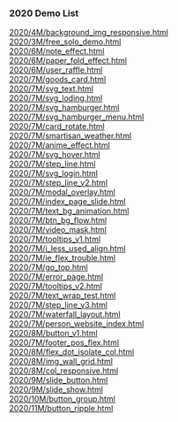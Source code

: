 ### 2020 Demo List

[2020/4M/background_img_responsive.html](https://www.adba.club/CSS-Inspired-Factory/2020/4M/background_img_responsive.html) <br/>[2020/3M/free_solo_demo.html](https://www.adba.club/CSS-Inspired-Factory/2020/3M/free_solo_demo.html) <br/>[2020/6M/note_effect.html](https://www.adba.club/CSS-Inspired-Factory/2020/6M/note_effect.html) <br/>[2020/6M/paper_fold_effect.html](https://www.adba.club/CSS-Inspired-Factory/2020/6M/paper_fold_effect.html) <br/>[2020/6M/user_raffle.html](https://www.adba.club/CSS-Inspired-Factory/2020/6M/user_raffle.html) <br/>[2020/7M/goods_card.html](https://www.adba.club/CSS-Inspired-Factory/2020/7M/goods_card.html) <br/>[2020/7M/svg_text.html](https://www.adba.club/CSS-Inspired-Factory/2020/7M/svg_text.html) <br/>[2020/7M/svg_loding.html](https://www.adba.club/CSS-Inspired-Factory/2020/7M/svg_loding.html) <br/>[2020/7M/svg_hamburger.html](https://www.adba.club/CSS-Inspired-Factory/2020/7M/svg_hamburger.html) <br/>[2020/7M/svg_hamburger_menu.html](https://www.adba.club/CSS-Inspired-Factory/2020/7M/svg_hamburger_menu.html) <br/>[2020/7M/card_rotate.html](https://www.adba.club/CSS-Inspired-Factory/2020/7M/card_rotate.html) <br/>[2020/7M/smartisan_weather.html](https://www.adba.club/CSS-Inspired-Factory/2020/7M/smartisan_weather.html) <br/>[2020/7M/anime_effect.html](https://www.adba.club/CSS-Inspired-Factory/2020/7M/anime_effect.html) <br/>[2020/7M/svg_hover.html](https://www.adba.club/CSS-Inspired-Factory/2020/7M/svg_hover.html) <br/>[2020/7M/step_line.html](https://www.adba.club/CSS-Inspired-Factory/2020/7M/step_line.html) <br/>[2020/7M/svg_login.html](https://www.adba.club/CSS-Inspired-Factory/2020/7M/svg_login.html) <br/>[2020/7M/step_line_v2.html](https://www.adba.club/CSS-Inspired-Factory/2020/7M/step_line_v2.html) <br/>[2020/7M/modal_overlay.html](https://www.adba.club/CSS-Inspired-Factory/2020/7M/modal_overlay.html) <br/>[2020/7M/index_page_slide.html](https://www.adba.club/CSS-Inspired-Factory/2020/7M/index_page_slide.html) <br/>[2020/7M/text_bg_animation.html](https://www.adba.club/CSS-Inspired-Factory/2020/7M/text_bg_animation.html) <br/>[2020/7M/btn_bg_flow.html](https://www.adba.club/CSS-Inspired-Factory/2020/7M/btn_bg_flow.html) <br/>[2020/7M/video_mask.html](https://www.adba.club/CSS-Inspired-Factory/2020/7M/video_mask.html) <br/>[2020/7M/tooltips_v1.html](https://www.adba.club/CSS-Inspired-Factory/2020/7M/tooltips_v1.html) <br/>[2020/7M/i_less_used_align.html](https://www.adba.club/CSS-Inspired-Factory/2020/7M/i_less_used_align.html) <br/>[2020/7M/ie_flex_trouble.html](https://www.adba.club/CSS-Inspired-Factory/2020/7M/ie_flex_trouble.html) <br/>[2020/7M/go_top.html](https://www.adba.club/CSS-Inspired-Factory/2020/7M/go_top.html) <br/>[2020/7M/error_page.html](https://www.adba.club/CSS-Inspired-Factory/2020/7M/error_page.html) <br/>[2020/7M/tooltips_v2.html](https://www.adba.club/CSS-Inspired-Factory/2020/7M/tooltips_v2.html) <br/>[2020/7M/text_wrap_test.html](https://www.adba.club/CSS-Inspired-Factory/2020/7M/text_wrap_test.html) <br/>[2020/7M/step_line_v3.html](https://www.adba.club/CSS-Inspired-Factory/2020/7M/step_line_v3.html) <br/>[2020/7M/waterfall_layout.html](https://www.adba.club/CSS-Inspired-Factory/2020/7M/waterfall_layout.html) <br/>[2020/7M/person_website_index.html](https://www.adba.club/CSS-Inspired-Factory/2020/7M/person_website_index.html) <br/>[2020/8M/button_v1.html](https://www.adba.club/CSS-Inspired-Factory/2020/8M/button_v1.html) <br/>[2020/7M/footer_pos_flex.html](https://www.adba.club/CSS-Inspired-Factory/2020/7M/footer_pos_flex.html) <br/>[2020/8M/flex_dot_isolate_col.html](https://www.adba.club/CSS-Inspired-Factory/2020/8M/flex_dot_isolate_col.html) <br/>[2020/8M/img_wall_grid.html](https://www.adba.club/CSS-Inspired-Factory/2020/8M/img_wall_grid.html) <br/>[2020/8M/col_responsive.html](https://www.adba.club/CSS-Inspired-Factory/2020/8M/col_responsive.html) <br/>[2020/9M/slide_button.html](https://www.adba.club/CSS-Inspired-Factory/2020/9M/slide_button.html) <br/>[2020/9M/slide_show.html](https://www.adba.club/CSS-Inspired-Factory/2020/9M/slide_show.html) <br/>[2020/10M/button_group.html](https://www.adba.club/CSS-Inspired-Factory/2020/10M/button_group.html) <br/>[2020/11M/button_ripple.html](https://www.adba.club/CSS-Inspired-Factory/2020/11M/button_ripple.html) <br/>
